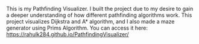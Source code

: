 This is my Pathfinding Visualizer. I built the project due to my desire to gain a deeper understanding of how different pathfinding algorithms work. This project visualizes Dijkstra and A* algorithm, and I also made a maze generator using Prims Algorithm. You can access it here:
https://rahulk284.github.io/PathfindingVisualizer/
